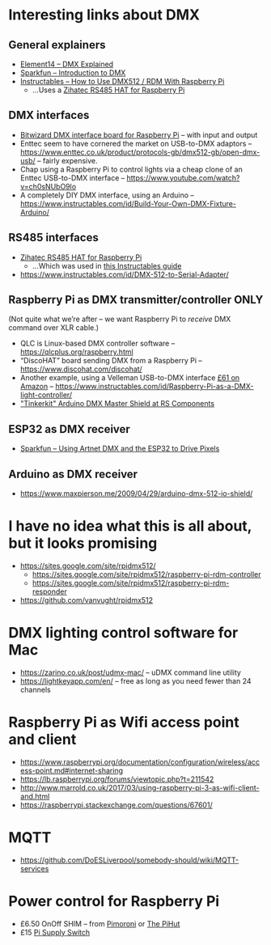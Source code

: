 # Interesting links about DMX

## General explainers

* [Element14 – DMX Explained](https://www.element14.com/community/groups/open-source-hardware/blog/2017/08/24/dmx-explained-dmx512-and-rs-485-protocol-detail-for-lighting-applications)
* [Sparkfun – Introduction to DMX](https://learn.sparkfun.com/tutorials/introduction-to-dmx/all)
* [Instructables – How to Use DMX512 / RDM With Raspberry Pi](https://www.instructables.com/id/How-to-Use-DMX512-RDM-With-Raspberry-Pi/)
  * …Uses a [Zihatec RS485 HAT for Raspberry Pi](https://www.hwhardsoft.de/english/projects/rs485-shield/)

## DMX interfaces

* [Bitwizard DMX interface board for Raspberry Pi](https://www.bitwizard.nl/shop/DMX-interface-for-Raspberry-pi) – with input and output
* Enttec seem to have cornered the market on USB-to-DMX adaptors – <https://www.enttec.co.uk/product/protocols-gb/dmx512-gb/open-dmx-usb/> – fairly expensive.
* Chap using a Raspberry Pi to control lights via a cheap clone of an Enttec USB-to-DMX interface – <https://www.youtube.com/watch?v=ch0sNUbO9lo>
* A completely DIY DMX interface, using an Arduino – <https://www.instructables.com/id/Build-Your-Own-DMX-Fixture-Arduino/>

## RS485 interfaces

* [Zihatec RS485 HAT for Raspberry Pi](https://www.hwhardsoft.de/english/projects/rs485-shield/)
  * …Which was used in [this Instructables guide](https://www.instructables.com/id/How-to-Use-DMX512-RDM-With-Raspberry-Pi/)
* <https://www.instructables.com/id/DMX-512-to-Serial-Adapter/>

## Raspberry Pi as DMX transmitter/controller ONLY

(Not quite what we’re after – we want Raspberry Pi to _receive_ DMX command over XLR cable.)

* QLC is Linux-based DMX controller software – <https://qlcplus.org/raspberry.html>
* “DiscoHAT” board sending DMX from a Raspberry Pi – <https://www.discohat.com/discohat/>
* Another example, using a Velleman USB-to-DMX interface [£61 on Amazon](https://www.amazon.co.uk/Velleman-K8062-Controlled-Interface-multicolored/dp/B000TA79UK) – <https://www.instructables.com/id/Raspberry-Pi-as-a-DMX-light-controller/>
* ["Tinkerkit" Arduino DMX Master Shield at RS Components](https://uk.rs-online.com/web/p/processor-microcontroller-development-kits/7798870/)

## ESP32 as DMX receiver

* [Sparkfun –  Using Artnet DMX and the ESP32 to Drive Pixels](https://learn.sparkfun.com/tutorials/using-artnet-dmx-and-the-esp32-to-drive-pixels)

## Arduino as DMX receiver

* https://www.maxpierson.me/2009/04/29/arduino-dmx-512-io-shield/

# I have no idea what this is all about, but it looks promising

* <https://sites.google.com/site/rpidmx512/>
   * <https://sites.google.com/site/rpidmx512/raspberry-pi-rdm-controller>
   * <https://sites.google.com/site/rpidmx512/raspberry-pi-rdm-responder>
* <https://github.com/vanvught/rpidmx512>

# DMX lighting control software for Mac

* <https://zarino.co.uk/post/udmx-mac/> – uDMX command line utility
* <https://lightkeyapp.com/en/> – free as long as you need fewer than 24 channels

# Raspberry Pi as Wifi access point and client

* <https://www.raspberrypi.org/documentation/configuration/wireless/access-point.md#internet-sharing>
* <https://lb.raspberrypi.org/forums/viewtopic.php?t=211542>
* <http://www.marrold.co.uk/2017/03/using-raspberry-pi-3-as-wifi-client-and.html>
* <https://raspberrypi.stackexchange.com/questions/67601/>

# MQTT

* <https://github.com/DoESLiverpool/somebody-should/wiki/MQTT-services>

# Power control for Raspberry Pi

* £6.50 OnOff SHIM – from [Pimoroni](https://shop.pimoroni.com/products/onoff-shim) or [The PiHut](https://thepihut.com/collections/raspberry-pi-hats/products/onoff-shim)
* £15 [Pi Supply Switch](https://uk.pi-supply.com/products/pi-supply-raspberry-pi-power-switch)
